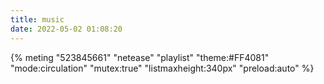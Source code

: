 ```yaml
---
title: music
date: 2022-05-02 01:08:20
---
```

{% meting "523845661" "netease" "playlist" "theme:#FF4081" "mode:circulation" "mutex:true" "listmaxheight:340px" "preload:auto" %}

